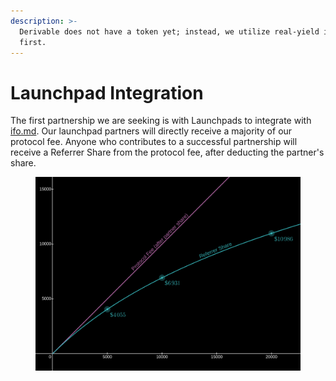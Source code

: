 ```yaml
---
description: >-
  Derivable does not have a token yet; instead, we utilize real-yield incentives
  first.
---
```


# Launchpad Integration

The first partnership we are seeking is with Launchpads to integrate with [ifo.md](../apps/ifo.md "mention"). Our launchpad partners will directly receive a majority of our protocol fee. Anyone who contributes to a successful partnership will receive a Referrer Share from the protocol fee, after deducting the partner's share.

<figure><img src="../.gitbook/assets/image (57).png" alt=""><figcaption></figcaption></figure>
